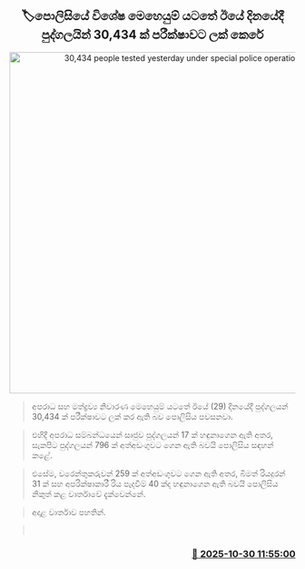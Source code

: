 <p align='center'><b><h2 align='center' title='30,434 people tested yesterday under special police operations'>🏷පොලිසියේ විශේෂ මෙහෙයුම් යටතේ ඊ​යේ දිනයේදී පුද්ගලයින් 30,434 ක් පරීක්ෂාවට ලක් කෙරේ</h2></b></p>
<p align='center'><img src='https://helakuru.sgp1.cdn.digitaloceanspaces.com/esana/images/lib/srilanka-police[1].jpg' width='600' alt='30,434 people tested yesterday under special police operations'></p>

> අපරාධ සහ මත්ද්‍රව්‍ය නිවාරණ මෙහෙයුම් යටතේ ඊයේ (29) දිනයේදී පුද්ගලයන් 30,434 ක් පරීක්ෂාවට ලක් කර ඇති බව පොලිසිය පවසනවා.

> එහිදී අපරාධ සම්බන්ධයෙන් සෘජුව පුද්ගලයන් 17 ක් හඳුනාගෙන ඇති අතර, සැකපිට පුද්ගලයන් 796 ක් අත්අඩංගුවට ගෙන ඇති බවයි පොලිසිය සඳහන් කළේ.

> එසේම, වරෙන්තුකරුවන් 259 ක් අත්අඩංගුවට ගෙන ඇති අතර, බීමත් රියදුරන් 31 ක් සහ අපරික්ෂාකාරී රිය පැදවීම් 40 ක්ද හඳුනාගෙන ඇති බවයි පොලිසිය නිකුත් කළ වාර්තාවේ දැක්වෙන්නේ.

> අදාළ වාර්තාව පහතින්.

>  



<h3 align='right'><a href='https://www.helakuru.lk/esana/p/114930/'>📅 2025-10-30 11:55:00</a></h3>
